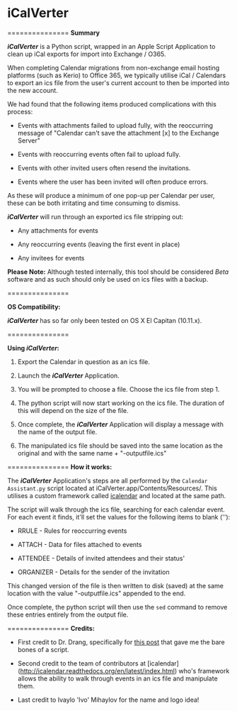 # iCalVerter
===============
**Summary**

***iCalVerter*** is a Python script, wrapped in an Apple Script Application to clean up iCal exports for import into Exchange / O365.

When completing Calendar migrations from non-exchange email hosting platforms (such as Kerio) to Office 365, we typically utilise iCal / Calendars to export an ics file from the user's current account to then be imported into the new account.

We had found that the following items produced complications with this process:

- Events with attachments failed to upload fully, with the reoccurring message of "Calendar can't save the attachment [x] to the Exchange Server"

- Events with reoccurring events often fail to upload fully.

- Events with other invited users often resend the invitations.

- Events where the user has been invited will often produce errors.

As these will produce a minimum of one pop-up per Calendar per user, these can be both irritating and time consuming to dismiss.

***iCalVerter*** will run through an exported ics file stripping out:

- Any attachments for events

- Any reoccurring events (leaving the first event in place)

- Any invitees for events

**Please Note:** Although tested internally, this tool should be considered *Beta* software and as such should only be used on ics files with a backup.

===============

**OS Compatibility:**

***iCalVerter*** has so far only been tested on OS X El Capitan (10.11.x). 


===============

**Using *iCalVerter*:**

1) Export the Calendar in question as an ics file.

2) Launch the ***iCalVerter*** Application.

3) You will be prompted to choose a file. Choose the ics file from step 1.

4) The python script will now start working on the ics file. The duration of this will depend on the size of the file.

5) Once complete, the ***iCalVerter*** Application will display a message with the name of the output file.

6) The manipulated ics file should be saved into the same location as the original and with the same name + "-outputfile.ics"



===============
**How it works:**

The ***iCalVerter*** Application's steps are all performed by the `Calendar Assistant.py` script located at iCalVerter.app/Contents/Resources/. This utilises a custom framework called [icalendar](http://icalendar.readthedocs.org/en/latest/index.html) and located at the same path.

The script will walk through the ics file, searching for each calendar event. For each event it finds, it'll set the values for the following items to blank (''):

- RRULE - Rules for reoccurring events

- ATTACH - Data for files attached to events

- ATTENDEE - Details of invited attendees and their status'

- ORGANIZER - Details for the sender of the invitation

This changed version of the file is then written to disk (saved) at the same location with the value "-outputfile.ics" appended to the end.


Once complete, the python script will then use the `sed` command to remove these entries entirely from the output file.


===============
**Credits:**

- First credit to Dr. Drang, specifically for [this post](http://www.leancrew.com/all-this/2014/10/fixing-my-calendar-fixes) that gave me the bare bones of a script.

- Second credit to the team of contributors at [icalendar] (http://icalendar.readthedocs.org/en/latest/index.html) who's framework allows the ability to walk through events in an ics file and manipulate them.

- Last credit to Ivaylo 'Ivo' Mihaylov for the name and logo idea!







